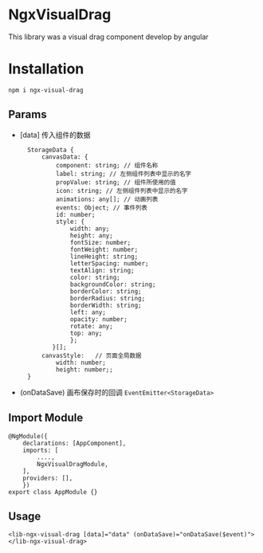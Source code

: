 # NgxVisualDrag

This library was a visual drag component develop by angular

# Installation

    npm i ngx-visual-drag

## Params

- [data] 传入组件的数据

        StorageData {
            canvasData: {
                component: string; // 组件名称
                label: string; // 左侧组件列表中显示的名字
                propValue: string; // 组件所使用的值
                icon: string; // 左侧组件列表中显示的名字
                animations: any[]; // 动画列表
                events: Object; // 事件列表
                id: number;
                style: {
                    width: any;
                    height: any;
                    fontSize: number;
                    fontWeight: number;
                    lineHeight: string;
                    letterSpacing: number;
                    textAlign: string;
                    color: string;
                    backgroundColor: string;
                    borderColor: string;
                    borderRadius: string;
                    borderWidth: string;
                    left: any;
                    opacity: number;
                    rotate: any;
                    top: any;
                    };
               }[];
            canvasStyle:   // 页面全局数据
                width: number;
                height: number;;
        }

- (onDataSave) 画布保存时的回调 `EventEmitter<StorageData>`

## Import Module

    @NgModule({
        declarations: [AppComponent],
        imports: [
            ....,
            NgxVisualDragModule,
        ],
        providers: [],
        })
    export class AppModule {}

## Usage

    <lib-ngx-visual-drag [data]="data" (onDataSave)="onDataSave($event)"></lib-ngx-visual-drag>
